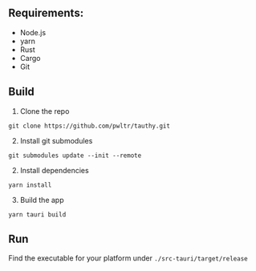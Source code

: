 ## Requirements:

- Node.js
- yarn
- Rust
- Cargo
- Git

## Build

1. Clone the repo

```
git clone https://github.com/pwltr/tauthy.git
```

2. Install git submodules

```
git submodules update --init --remote
```

2. Install dependencies

```
yarn install
```

3. Build the app

```
yarn tauri build
```

## Run

Find the executable for your platform under `./src-tauri/target/release`
